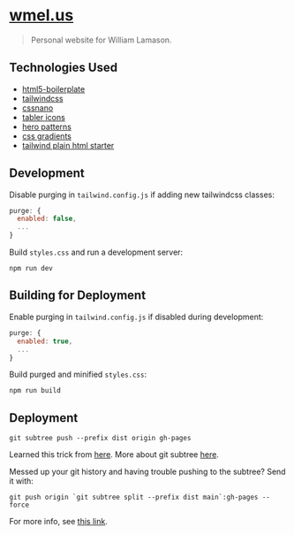 # [wmel.us](https://wmel.us)

> Personal website for William Lamason.

## Technologies Used

- [html5-boilerplate](https://github.com/h5bp/html5-boilerplate/)
- [tailwindcss](https://tailwindcss.com/)
- [cssnano](https://cssnano.co/)
- [tabler icons](https://github.com/tabler/tabler-icons)
- [hero patterns](https://www.heropatterns.com/)
- [css gradients](https://css-tricks.com/gradient-borders-in-css/)
- [tailwind plain html starter](https://daily-dev-tips.com/posts/plain-html-starter-with-tailwind-css/)

## Development

Disable purging in ```tailwind.config.js``` if adding new tailwindcss classes:

```js
purge: {
  enabled: false,
  ...
}
```

Build ```styles.css``` and run a development server:

```npm run dev```

## Building for Deployment

Enable purging in ```tailwind.config.js``` if disabled during development:

```js
purge: {
  enabled: true,
  ...
}
```

Build purged and minified ```styles.css```:

```npm run build```

## Deployment

```git subtree push --prefix dist origin gh-pages```

Learned this trick from [here](https://gist.github.com/cobyism/4730490). More about git subtree [here](https://gist.github.com/SKempin/b7857a6ff6bddb05717cc17a44091202).

Messed up your git history and having trouble pushing to the subtree? Send it with:

```git push origin `git subtree split --prefix dist main`:gh-pages --force```

For more info, see [this link](https://stackoverflow.com/questions/13756055/why-cant-i-push-this-up-to-date-git-subtree).
